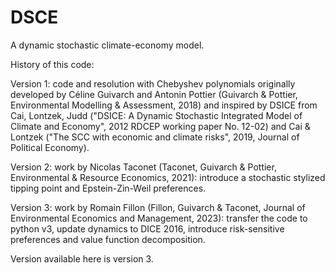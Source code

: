 # DSCE
A dynamic stochastic climate-economy model.


History of this code:

Version 1: code and resolution with Chebyshev polynomials originally developed by Céline Guivarch and Antonin Pottier (Guivarch & Pottier, Environmental Modelling & Assessment, 2018) and inspired by DSICE from Cai, Lontzek, Judd ("DSICE: A Dynamic Stochastic Integrated Model of Climate and Economy", 2012 RDCEP working paper No. 12-02) and Cai & Lontzek ("The SCC with economic and climate risks", 2019, Journal of Political Economy).

Version 2: work by Nicolas Taconet (Taconet, Guivarch & Pottier, Environmental & Resource Economics, 2021): introduce a stochastic stylized tipping point and Epstein-Zin-Weil preferences.

Version 3: work by Romain Fillon (Fillon, Guivarch & Taconet, Journal of Environmental Economics and Management, 2023): transfer the code to python v3, update dynamics to DICE 2016, introduce risk-sensitive preferences and value function decomposition.

Version available here is version 3.
